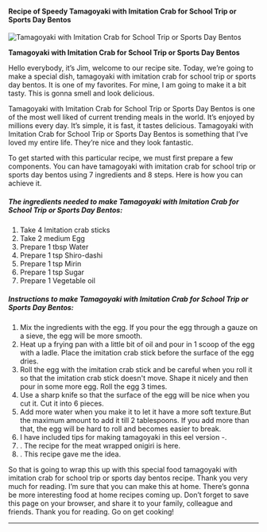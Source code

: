             

#### Recipe of Speedy Tamagoyaki with Imitation Crab for School Trip or Sports Day Bentos

![Tamagoyaki with Imitation Crab for School Trip or Sports Day Bentos](https://img-global.cpcdn.com/recipes/5391903691374592/751x532cq70/tamagoyaki-with-imitation-crab-for-school-trip-or-sports-day-bentos-recipe-main-photo.jpg)

**Tamagoyaki with Imitation Crab for School Trip or Sports Day Bentos**

Hello everybody, it’s Jim, welcome to our recipe site. Today, we’re going to make a special dish, tamagoyaki with imitation crab for school trip or sports day bentos. It is one of my favorites. For mine, I am going to make it a bit tasty. This is gonna smell and look delicious.

Tamagoyaki with Imitation Crab for School Trip or Sports Day Bentos is one of the most well liked of current trending meals in the world. It’s enjoyed by millions every day. It’s simple, it is fast, it tastes delicious. Tamagoyaki with Imitation Crab for School Trip or Sports Day Bentos is something that I’ve loved my entire life. They’re nice and they look fantastic.

To get started with this particular recipe, we must first prepare a few components. You can have tamagoyaki with imitation crab for school trip or sports day bentos using 7 ingredients and 8 steps. Here is how you can achieve it.

##### The ingredients needed to make Tamagoyaki with Imitation Crab for School Trip or Sports Day Bentos:

1.  Take 4 Imitation crab sticks
2.  Take 2 medium Egg
3.  Prepare 1 tbsp Water
4.  Prepare 1 tsp Shiro-dashi
5.  Prepare 1 tsp Mirin
6.  Prepare 1 tsp Sugar
7.  Prepare 1 Vegetable oil

##### Instructions to make Tamagoyaki with Imitation Crab for School Trip or Sports Day Bentos:

1.  Mix the ingredients with the egg. If you pour the egg through a gauze on a sieve, the egg will be more smooth.
2.  Heat up a frying pan with a little bit of oil and pour in 1 scoop of the egg with a ladle. Place the imitation crab stick before the surface of the egg dries.
3.  Roll the egg with the imitation crab stick and be careful when you roll it so that the imitation crab stick doesn't move. Shape it nicely and then pour in some more egg. Roll the egg 3 times.
4.  Use a sharp knife so that the surface of the egg will be nice when you cut it. Cut it into 6 pieces.
5.  Add more water when you make it to let it have a more soft texture.But the maximum amount to add it till 2 tablespoons. If you add more than that, the egg will be hard to roll and becomes easier to break.
6.  I have included tips for making tamagoyaki in this eel version -.
7.  . The recipe for the meat wrapped onigiri is here.
8.  . This recipe gave me the idea.

So that is going to wrap this up with this special food tamagoyaki with imitation crab for school trip or sports day bentos recipe. Thank you very much for reading. I’m sure that you can make this at home. There’s gonna be more interesting food at home recipes coming up. Don’t forget to save this page on your browser, and share it to your family, colleague and friends. Thank you for reading. Go on get cooking!

* * *